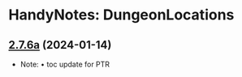 # HandyNotes: DungeonLocations
## [2.7.6a](https://github.com/Ssesmar/HandyNotes_DungeonLocations) (2024-01-14)
- Note: 
• toc update for PTR